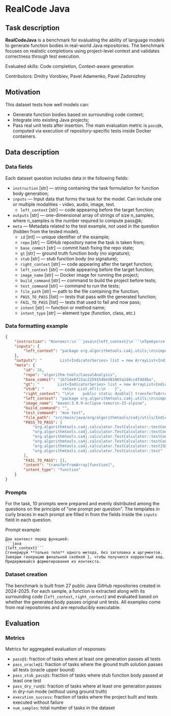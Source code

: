 # RealCode Java


## Task description

**RealCodeJava** is a benchmark for evaluating the ability of language models to generate function bodies in real-world Java repositories. The benchmark focuses on realistic completions using project-level context and validates correctness through test execution.

Evaluated skills: Code completion, Context-aware generation

Contributors: Dmitry Vorobiev, Pavel Adamenko, Pavel Zadorozhny


## Motivation

This dataset tests how well models can:
- Generate function bodies based on surrounding code context;
- Integrate into existing Java projects;
- Pass real unit tests after insertion.
The main evaluation metric is `pass@k`, computed via execution of repository-specific tests inside Docker containers.


## Data description

### Data fields

Each dataset question includes data in the following fields:

- `instruction` [str] — string containing the task formulation for function body generation;
- `inputs` — Input data that forms the task for the model. Can include one or multiple modalities - video, audio, image, text.
    - `left_context` [str] — code appearing before the target function;
- `outputs` [str] — one-dimensional array of strings of size n_samples, where n_samples is the number required to compute pass@k;
- `meta` — Metadata related to the test example, not used in the question (hidden from the tested model).
    - `id` [int] — unique identifier of the example;
    - `repo` [str] — GitHub repository name the task is taken from;
    - `base_commit` [str] — commit hash fixing the repo state;
    - `gt` [str] — ground truth function body (no signature);
    - `stub` [str] — stub function body (no signature);
    - `right_context` [str] — code appearing after the target function;
    - `left_context` [str] — code appearing before the target function;
    - `image_name` [str] — Docker image for running the project;
    - `build_command` [str] — command to build the project before tests;
    - `test_command` [str] — command to run the tests;
    - `file_path` [str] — path to the file containing the function;
    - `PASS_TO_PASS` [list] — tests that pass with the generated function;
    - `FAIL_TO_PASS` [list] — tests that used to fail and now pass;
    - `intent` [str] — function or method name;
    - `intent_type` [str] — element type (function, class, etc.)


### Data formatting example

```json
{
    "instruction": "Контекст:\n```java\n{left_context}\n```\nТребуется: только тело функции. Строго соблюдай отступы. Не добавляй лишнего текста.",
    "inputs": {
        "left_context": "package org.algorithmtools.ca4j.utils;\n\nimport com.alibaba.fastjson.JSONArray;\nimport com.alibaba.fastjson.JSONObject;\nimport org.algorithmtools.ca4j.enumtype.IndicatorStatType;\nimport org.algorithmtools.ca4j.pojo.IndicatorDivisionSeries;\nimport org.algorithmtools.ca4j.pojo.IndicatorSeries;\n\nimport java.util.ArrayList;\nimport java.util.List;\nimport java.util.stream.Collectors;\n\npublic class IndicatorSeriesUtil {\n\n    public static List<IndicatorSeries> transferFromArray(double[] array){\n"
    },
    "outputs": "        List<IndicatorSeries> list = new ArrayList<IndicatorSeries>();\n        for (int i = 0; i < array.length; i++) {\n            list.add(i, new IndicatorSeries(i, array[i], String.valueOf(i)));\n        }\n        return list;\n    }",
    "meta": {
        "id": 26,
        "repo": "algorithm-tools/CausalAnalysis",
        "base_commit": "1b714e0f22ac2259154be581065a2d4ccdfdd4ba",
        "gt": "        List<IndicatorSeries> list = new ArrayList<IndicatorSeries>();\n        for (int i = 0; i < array.length; i++) {\n            list.add(i, new IndicatorSeries(i, array[i], String.valueOf(i)));\n        }\n        return list;\n    }",
        "stub": "        return List.of();\n    }",
        "right_context": "\n\n    public static double[] transferToArray(List<IndicatorSeries> series){\n        double[] resultArray = new double[series.size()];\n        for (int i = 0; i < series.size(); i++) {\n            resultArray[i] = series.get(i).getValue();\n        }\n        return resultArray;\n    }\n\n    public static IndicatorDivisionSeries transferFromJson(String jsonString){\n        JSONObject jsonData = JSONObject.parseObject(jsonString);\n        JSONArray currentDenominatorList = jsonData.getJSONArray(\"currentDenominatorList\");\n        JSONArray currentNumeratorList = jsonData.getJSONArray(\"currentNumeratorList\");\n        JSONArray comparisonNumeratorList = jsonData.getJSONArray(\"comparisonNumeratorList\");\n        JSONArray comparisonDenominatorList = jsonData.getJSONArray(\"comparisonDenominatorList\");\n        String indicator = jsonData.getString(\"indicator\");\n        String indicatorName = jsonData.getString(\"indicatorName\");\n        String statType = jsonData.getString(\"statType\");\n\n        IndicatorDivisionSeries series = new IndicatorDivisionSeries(indicator, indicatorName, IndicatorStatType.valueOf(statType));\n        series.setCurrentNumeratorList(transferFromJsonArray(currentNumeratorList));\n        series.setCurrentDenominatorList(transferFromJsonArray(currentDenominatorList));\n        series.setComparisonNumeratorList(transferFromJsonArray(comparisonNumeratorList));\n        series.setComparisonDenominatorList(transferFromJsonArray(comparisonDenominatorList));\n\n        return series;\n    }\n\n    public static List<IndicatorSeries> transferFromJsonArray(JSONArray jsonArray){\n        return jsonArray.stream().map(v -> {\n            JSONObject data = (JSONObject) v;\n            return new IndicatorSeries(data.getLong(\"time\"), data.getDoubleValue(\"value\"), data.getString(\"logicalIndex\"));\n        }).collect(Collectors.toList());\n    }\n\n}",
        "left_context": "package org.algorithmtools.ca4j.utils;\n\nimport com.alibaba.fastjson.JSONArray;\nimport com.alibaba.fastjson.JSONObject;\nimport org.algorithmtools.ca4j.enumtype.IndicatorStatType;\nimport org.algorithmtools.ca4j.pojo.IndicatorDivisionSeries;\nimport org.algorithmtools.ca4j.pojo.IndicatorSeries;\n\nimport java.util.ArrayList;\nimport java.util.List;\nimport java.util.stream.Collectors;\n\npublic class IndicatorSeriesUtil {\n\n    public static List<IndicatorSeries> transferFromArray(double[] array){\n",
        "image_name": "maven:3.9.9-eclipse-temurin-23-alpine",
        "build_command": "",
        "test_command": "mvn test",
        "file_path": "src/main/java/org/algorithmtools/ca4j/utils/IndicatorSeriesUtil.java",
        "PASS_TO_PASS": [
            "org.algorithmtools.ca4j.calculator.TestCalculator::testContributionMultiplyCalculator",
            "org.algorithmtools.ca4j.calculator.TestCalculator::testContributionDivisionCalculator",
            "org.algorithmtools.ca4j.calculator.TestCalculator::testContributionPlusCalculator",
            "org.algorithmtools.ca4j.calculator.TestCalculator::testContributionDivisionCalculator_forZero",
            "org.algorithmtools.ca4j.calculator.TestCalculator::testJSDivergence",
            "org.algorithmtools.ca4j.calculator.TestCalculator::test"
        ],
        "FAIL_TO_PASS": [],
        "intent": "transferFromArray[function]",
        "intent_type": "function"
    }
}
```


### Prompts

For the task, 10 prompts were prepared and evenly distributed among the questions on the principle of "one prompt per question". The templates in curly braces in each prompt are filled in from the fields inside the `inputs` field in each question.

Prompt example:

```
Дан контекст перед функцией:
```java
{left_context}```
Сгенерируй **только тело** одного метода, без заголовка и аргументов. Заверши генерацию финальной скобкой }, чтобы получился корректный код. Придерживайся форматирования из контекста.
```


### Dataset creation

The benchmark is built from 27 public Java GitHub repositories created in 2024-2025. For each sample, a function is extracted along with its surrounding code (`left_context`, `right_context`) and evaluated based on whether the generated body passes original unit tests. All examples come from real repositories and are reproducibly executable.


## Evaluation


### Metrics

Metrics for aggregated evaluation of responses:

- `pass@1`: fraction of tasks where at least one generation passes all tests
- `pass_oracle@1`: fraction of tasks where the ground truth solution passes all tests (oracle upper bound)
- `pass_stub_pass@1`: fraction of tasks where stub function body passed at least one test
- `pass_dry_run@1`: fraction of tasks where at least one generation passes in dry-run mode (without using ground truth)
- `execution_success`: fraction of tasks where the project built and tests executed without failure
- `num_samples`: total number of tasks in the dataset